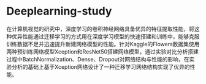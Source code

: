 # Deeplearning-study
在计算机视觉的研究中，深度学习的卷积神经网络具备优异的特征提取性能，将这种优异性能通过迁移学习的方式用在深度学习模型的快速搭建和训练中，能够克服训练数据不足并迅速提升新建网络模型的性能。针对Kaggle的Flowers数据集使用两种预训练网络模型Xception和ResNet50搭建网络模型，通过实验对比分析搭建过程中BatchNormalization、Dense、Dropout对网络结构与性能的影响，在实验分析的基础上基于Xception网络设计了一种迁移学习网络结构实现了优异的性能。
